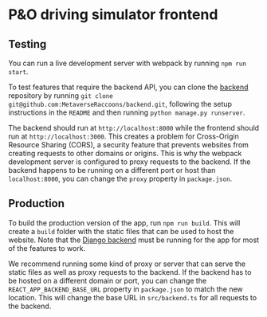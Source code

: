 # P&O driving simulator frontend

## Testing

You can run a live development server with webpack by running `npm run start`. 

To test features that require the backend API, you can clone the [backend](https://github.com/MetaverseRaccoons/backend) repository by running `git clone git@github.com:MetaverseRaccoons/backend.git`, following the setup instructions in the `README` and then running `python manage.py runserver`.

The backend should run at `http://localhost:8000` while the frontend should run at `http://localhost:3000`. This creates a problem for Cross-Origin Resource Sharing (CORS), a security feature that prevents websites from creating requests to other domains or origins. This is why the webpack development server is configured to proxy requests to the backend. If the backend happens to be running on a different port or host than `localhost:8000`, you can change the `proxy` property in `package.json`.

## Production

To build the production version of the app, run `npm run build`. This will create a `build` folder with the static files that can be used to host the website. Note that the [Django backend](https://github.com/MetaverseRaccoons/backend) must be running for the app for most of the features to work.

We recommend running some kind of proxy or server that can serve the static files as well as proxy requests to the backend. If the backend has to be hosted on a different domain or port, you can change the `REACT_APP_BACKEND_BASE_URL` property in `package.json` to match the new location. This will change the base URL in `src/backend.ts` for all requests to the backend.
